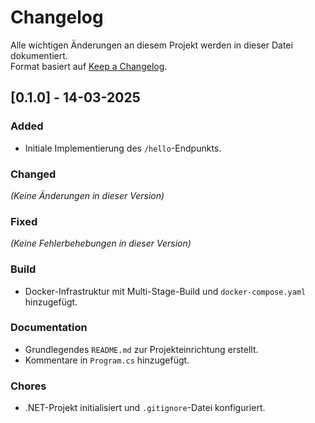 # Changelog  
Alle wichtigen Änderungen an diesem Projekt werden in dieser Datei dokumentiert.  
Format basiert auf [Keep a Changelog](https://keepachangelog.com/de/1.1.0/).

## [0.1.0] - 14-03-2025
### Added  
- Initiale Implementierung des `/hello`-Endpunkts.  

### Changed  
*(Keine Änderungen in dieser Version)*  

### Fixed  
*(Keine Fehlerbehebungen in dieser Version)*  

### Build  
- Docker-Infrastruktur mit Multi-Stage-Build und `docker-compose.yaml` hinzugefügt.  

### Documentation  
- Grundlegendes `README.md` zur Projekteinrichtung erstellt.  
- Kommentare in `Program.cs` hinzugefügt.  

### Chores  
- .NET-Projekt initialisiert und `.gitignore`-Datei konfiguriert.